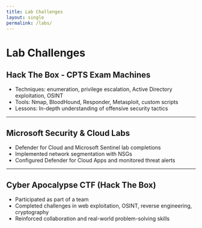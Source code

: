 ```yaml
---
title: Lab Challenges
layout: single
permalink: /labs/
---
```


# Lab Challenges

## Hack The Box - CPTS Exam Machines

- Techniques: enumeration, privilege escalation, Active Directory exploitation, OSINT
- Tools: Nmap, BloodHound, Responder, Metasploit, custom scripts
- Lessons: In-depth understanding of offensive security tactics

---

## Microsoft Security & Cloud Labs

- Defender for Cloud and Microsoft Sentinel lab completions
- Implemented network segmentation with NSGs
- Configured Defender for Cloud Apps and monitored threat alerts

---

## Cyber Apocalypse CTF (Hack The Box)

- Participated as part of a team
- Completed challenges in web exploitation, OSINT, reverse engineering, cryptography
- Reinforced collaboration and real-world problem-solving skills
